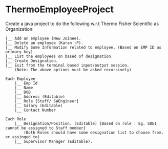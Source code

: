 # ThermoEmployeeProject
Create a java project to do the following w.r.t Thermo Fisher Scientific as Organization:

	|__ Add an employee (New Joinee).
	|__ Delete an employee (Karan :P).
	|__ Modify Some Information related to employee. (Based on EMP ID as primary key)
	|__ List the employees on based of designation.
	|__ Create Designation.
	|__ Exit from the terminal based input/output session.
		(Note: The above options must be asked recursively)
	
	Each Employee
		|__ Emp Id
		|__ Name
		|__ DOB
		|__ Address (Editable)
		|__ Role {Staff/ SWEngineer}
		|__ Salary (Editable)
		|__ Contact Number
		
	Each Role
		|__ Designation/Position. (Editable) {Based on role : Eg. SDE1 cannot be assigned to Staff member} 
			(Both Roles should have some designation list to choose from, or assinged to)
		|__ Supervisor Manager (Editable).
